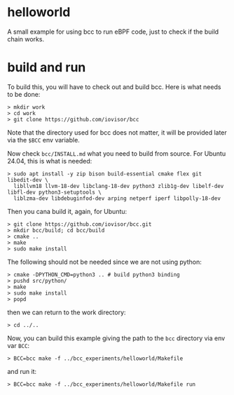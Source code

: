# helloworld

A small example for using bcc to run eBPF code, just to check if the build chain
works.

# build and run

To build this, you will have to check out and build bcc. Here is what needs to
be done:

    > mkdir work
    > cd work
    > git clone https://github.com/iovisor/bcc

Note that the directory used for bcc does not matter, it will be provided later
via the `$BCC` env variable.

Now check `bcc/INSTALL.md` what you need to build from source. For Ubuntu 24.04,
this is what is needed:

    > sudo apt install -y zip bison build-essential cmake flex git libedit-dev \
      libllvm18 llvm-18-dev libclang-18-dev python3 zlib1g-dev libelf-dev libfl-dev python3-setuptools \
      liblzma-dev libdebuginfod-dev arping netperf iperf libpolly-18-dev

Then you cana build it, again, for Ubuntu:

    > git clone https://github.com/iovisor/bcc.git
    > mkdir bcc/build; cd bcc/build
    > cmake ..
    > make
    > sudo make install

The following should not be needed since we are not using python:

    > cmake -DPYTHON_CMD=python3 .. # build python3 binding
    > pushd src/python/
    > make
    > sudo make install
    > popd

then we can return to the work directory:

    > cd ../..

Now, you can build this example giving the path to the `bcc` directory via env var `BCC`:

    > BCC=bcc make -f ../bcc_experiments/helloworld/Makefile

and run it:

    > BCC=bcc make -f ../bcc_experiments/helloworld/Makefile run
